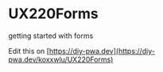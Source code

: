 # UX220Forms
getting started with forms

Edit this on [https://diy-pwa.dev](https://diy-pwa.dev/koxxwlu/UX220Forms)
